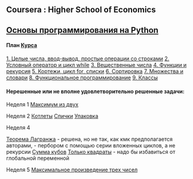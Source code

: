 ## Coursera : Higher School of Economics
## [Основы программирования на Python](https://www.coursera.org/learn/python-osnovy-programmirovaniya/)

#### План [Курса](https://www.coursera.org/learn/python-osnovy-programmirovaniya/home/welcome)
[1. Целые числа, ввод-вывод, простые операции со строками](https://www.coursera.org/learn/python-osnovy-programmirovaniya/home/week/1)
[2. Условный оператор и цикл while](https://www.coursera.org/learn/python-osnovy-programmirovaniya/home/week/2)
[3. Вещественные числа](https://www.coursera.org/learn/python-osnovy-programmirovaniya/home/week/3)
[4. Функции и рекурсия](https://www.coursera.org/learn/python-osnovy-programmirovaniya/home/week/4)
[5. Кортежи, цикл for, списки](https://www.coursera.org/learn/python-osnovy-programmirovaniya/home/week/5)
[6. Сортировка](https://www.coursera.org/learn/python-osnovy-programmirovaniya/home/week/6)
[7. Множества и словари](https://www.coursera.org/learn/python-osnovy-programmirovaniya/home/week/7)
[8. Функциональное программирование](https://www.coursera.org/learn/python-osnovy-programmirovaniya/home/week/8)
[9. Классы](https://www.coursera.org/learn/python-osnovy-programmirovaniya/home/week/9)

#### Нерешенные или не вполне удовлетворительно решенные задачи:

Неделя 1
[Максимум из двух](https://www.coursera.org/learn/python-osnovy-programmirovaniya/programming/Dqa4L/maksimum-iz-dvukh)

Неделя 2
[Котлеты](https://www.coursera.org/learn/python-osnovy-programmirovaniya/programming/OGVGo/kotliety)
[Спички](https://www.coursera.org/learn/python-osnovy-programmirovaniya/programming/6qtR9/spichki)
[Упаковка](https://www.coursera.org/learn/python-osnovy-programmirovaniya/programming/t8Dcm/upakovka)

Неделя 4

[Теорема Лагранжа](https://www.coursera.org/learn/python-osnovy-programmirovaniya/programming/J9IRU/tieoriema-laghranzha) - решена, но не так, как кмк предполагается авторами, - пербором с помощью серии вложенных циклов, а не рекурсии
[Сумма кубов](https://www.coursera.org/learn/python-osnovy-programmirovaniya/programming/JGUxj/summa-kubov)
[Только квадраты](https://www.coursera.org/learn/python-osnovy-programmirovaniya/programming/1NUN8/tol-ko-kvadraty) - надо бы избавиться от глобальной переменной

Неделя 5
[Максимальное произведение трех чисел](https://www.coursera.org/learn/python-osnovy-programmirovaniya/programming/HsPIC/naibol-shieie-proizviedieniie-triekh-chisiel)
